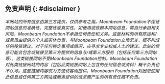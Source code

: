 ## 免责声明  {: #disclaimer }

*本网站的所有信息由第三方提供，仅供参考之用。Moonbeam Foundation不保证网站信息的准确性、完整性或真实性。如使用或依赖本网站信息，需自行承担相关风险，Moonbeam Foundation不承担任何责任和义务。这些材料的所有陈述和/或意见由提供方个人或实体负责，与Moonbeam Foundation立场无关，概不构成任何投资建议。对于任何特定事项或情况，应寻求专业权威人士的建议。此处的信息可能会包含或链接至第三方提供的信息与/或第三方服务（包括任何第三方网站等）。这类链接网站不受Moonbeam Foundation控制。Moonbeam Foundation对此类链接网站的内容（包括此类链接网站上包含的任何信息或资料）概不负责也不认可。这些链接内容仅为方便访客而提供，Moonbeam Foundation对因您使用此信息或任何第三方网站或服务提供的信息而产生的所有责任概不负责。*